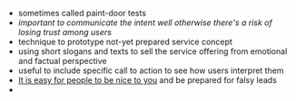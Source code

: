 - sometimes called paint-door tests
- _important to communicate the intent well otherwise there's a risk of losing trust among users_
- technique to prototype not-yet prepared service concept
- using short slogans and texts to sell the service offering from emotional and factual perspective
- useful to include specific call to action to see how users interpret them
- [It is easy for people to be nice to you](https://tsharon.medium.com/fake-doors-mvp-42242fd68b6f) and be prepared for falsy leads
- 